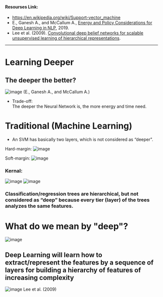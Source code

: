 #### Resourses Link:
 - https://en.wikipedia.org/wiki/Support-vector_machine   
 - E., Ganesh A., and McCallum A., [Energy and Policy Considerations for Deep Learning in NLP](https://arxiv.org/pdf/1906.02243.pdf), 2019.   
 - Lee et al. (2009). [Convolutional deep belief networks for scalable unsupervised learning of hierarchical representations](https://dl.acm.org/doi/10.1145/1553374.1553453).   
___________________________________________________________________________________________________________________________________________________________________________________


# Learning Deeper    
## The deeper the better?    
![image](https://user-images.githubusercontent.com/88390140/132099314-1bc8139b-0fdc-41dd-a0ce-4fd4a4eaa184.png)     (E., Ganesh A., and McCallum A.)     
 - Trade-off:    
The deeper the Neural Network is, the more energy and time need.      

# Traditional (Machine Learning)      
 - An SVM has basically two layers, which is not considered as “deeper".        

Hard-margin:
![image](https://user-images.githubusercontent.com/88390140/132099587-69fe9bef-df5c-4422-8c8d-1932056942f4.png)     
     
Soft-margin:
![image](https://user-images.githubusercontent.com/88390140/132099602-8ef82fc7-18b9-4d3b-adf4-e4f4f836f102.png)      

### Kernal:   
![image](https://user-images.githubusercontent.com/88390140/132099698-02f813d7-352e-46e2-bcd1-f7e3ab2f5060.png)
![image](https://user-images.githubusercontent.com/88390140/132099720-60051388-ed3e-4f1a-8222-1cdc88b9a81c.png)
### Classification/regression trees are hierarchical, but not considered as “deep” because every tier (layer) of the trees analyzes the same features.      

# What do we mean by "deep"? 
![image](https://user-images.githubusercontent.com/88390140/132105281-b35ce4ec-6c99-4cd8-b863-5c0a3f9a26c4.png)
## Deep Learning will learn how to extract/represent the features by a sequence of layers for building a hierarchy of features of increasing complexity
![image](https://user-images.githubusercontent.com/88390140/132100070-d4312bf1-1679-402a-9bda-ed0d3ca21023.png)    Lee et al. (2009) 


